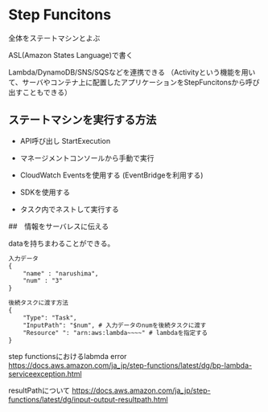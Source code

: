 # Step Funcitons

全体をステートマシンとよぶ

ASL(Amazon States Language)で書く

Lambda/DynamoDB/SNS/SQSなどを連携できる
（Activityという機能を用いて、サーバやコンテナ上に配置したアプリケーションをStepFuncitonsから呼び出すこともできる）

## ステートマシンを実行する方法

* API呼び出し
    StartExecution

* マネージメントコンソールから手動で実行

* CloudWatch Eventsを使用する
    (EventBridgeを利用する)

* SDKを使用する

* タスク内でネストして実行する

##　情報をサーバレスに伝える

dataを持ちまわることができる。

```txt
入力データ
{
    "name" : "narushima",
    "num" : "3"
}

後続タスクに渡す方法
{
    "Type": "Task",
    "InputPath": "$num", # 入力データのnumを後続タスクに渡す
    "Resource" ": "arn:aws:lambda~~~~" # lambdaを指定する
}
```

step functionsにおけるlabmda error
<https://docs.aws.amazon.com/ja_jp/step-functions/latest/dg/bp-lambda-serviceexception.html>

resultPathについて
https://docs.aws.amazon.com/ja_jp/step-functions/latest/dg/input-output-resultpath.html
